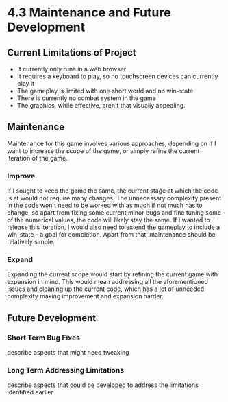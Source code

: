 # 4.3 Maintenance and Future Development

## Current Limitations of Project

* It currently only runs in a web browser
* It requires a keyboard to play, so no touchscreen devices can currently play it
* The gameplay is limited with one short world and no win-state
* There is currently no combat system in the game
* The graphics, while effective, aren't that visually appealing.

## Maintenance

Maintenance for this game involves various approaches, depending on if I want to increase the scope of the game, or simply refine the current iteration of the game.

### Improve

If I sought to keep the game the same, the current stage at which the code is at would not require many changes. The unnecessary complexity present in the code won't need to be worked with as much if not much has to change, so apart from fixing some current minor bugs and fine tuning some of the numerical values, the code will likely stay the same. If I wanted to release this iteration, I would also need to extend the gameplay to include a win-state - a goal for completion. Apart from that, maintenance should be relatively simple.

### Expand

Expanding the current scope would start by refining the current game with expansion in mind. This would mean addressing all the aforementioned issues and cleaning up the current code, which has a lot of unneeded complexity making improvement and expansion harder.&#x20;

## Future Development

### Short Term Bug Fixes

describe aspects that might need tweaking

### Long Term Addressing Limitations

describe aspects that could be developed to address the limitations identified earlier
